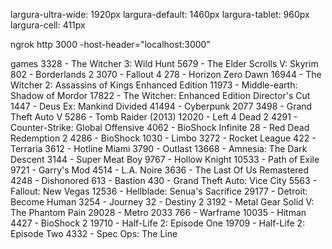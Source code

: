 largura-ultra-wide: 1920px
largura-default: 1460px
largura-tablet: 960px
largura-cell: 411px

ngrok http 3000 -host-header="localhost:3000"

games
3328 - The Witcher 3: Wild Hunt
5679 - The Elder Scrolls V: Skyrim
802 - Borderlands 2
3070 - Fallout 4
278 - Horizon Zero Dawn
16944 - The Witcher 2: Assassins of Kings Enhanced Edition
11973 - Middle-earth: Shadow of Mordor
17822 - The Witcher: Enhanced Edition Director's Cut
1447 - Deus Ex: Mankind Divided
41494 - Cyberpunk 2077
3498 - Grand Theft Auto V
5286 - Tomb Raider (2013)
12020 - Left 4 Dead 2
4291 - Counter-Strike: Global Offensive
4062 - BioShock Infinite
28 - Red Dead Redemption 2
4286 - BioShock
1030 - Limbo
3272 - Rocket League
422 - Terraria
3612 - Hotline Miami
3790 - Outlast
13668 - Amnesia: The Dark Descent
3144 - Super Meat Boy
9767 - Hollow Knight
10533 - Path of Exile
9721 - Garry's Mod
4514 - L.A. Noire
3636 - The Last Of Us Remastered
4248 - Dishonored
613 - Bastion
430 - Grand Theft Auto: Vice City
5563 - Fallout: New Vegas
12536 - Hellblade: Senua's Sacrifice
29177 - Detroit: Become Human
3254 - Journey
32 - Destiny 2
3192 - Metal Gear Solid V: The Phantom Pain
29028 - Metro 2033
766 - Warframe
10035 - Hitman
4427 - BioShock 2
19710 - Half-Life 2: Episode One
19709 - Half-Life 2: Episode Two
4332 - Spec Ops: The Line